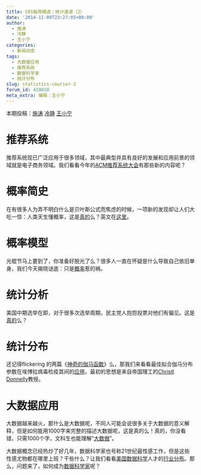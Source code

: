 ```yaml
---
title: COS每周精选：统计速递（2）
date: '2014-11-09T23:27:05+00:00'
author:
  - 施涛
  - 冷静
  - 王小宁
categories:
  - 新闻动态
tags:
  - 大数据应用
  - 推荐系统
  - 数据科学家
  - 统计分布
slug: statistics-courier-2
forum_id: 419038
meta_extra: 编辑：王小宁
---
```


本期投稿：[施涛](http://blog.cos.name/taoshi/) [冷静](http://www.weibo.com/p/1005051756465937/home?from=page_100505&mod=TAB&noscale_head=1#_0) [王小宁](http://weibo.com/wangxiaoningtongxue/profile?rightmod=1&wvr=6&mod=personinfo)

# 推荐系统

推荐系统现已广泛应用于很多领域，其中最典型并具有良好的发展和应用前景的领域就是电子商务领域。我们看看今年的[ACM推荐系统大会](http://recsys.acm.org/recsys14/)有那些新的内容呢？

# 概率简史

在有很多人为弄不明白什么是贝叶斯公式而焦虑的时候，一项新的发现却让人们大吃一惊：人类天生懂概率，这是[真的](http://www.guokr.com/article/439445/)么？英文在[这里](http://www.nature.com/news/humans-have-innate-grasp-of-probability-1.16271)。

# 概率模型

光棍节马上要到了，你准备好脱光了么？很多人一直在怀疑是什么导致自己依旧单身，我们今天揭晓谜底：只是[概率](http://www.guokr.com/article/21251/#rd)惹的祸。

# 统计分析

美国中期选举在即，对于很多次选举周期，民主党人抱怨投票对他们有偏见。这是[真的](http://fivethirtyeight.com/features/the-polls-were-skewed-toward-democrats/)么？

# 统计分布

还记得flickering 的两篇《[神奇的伽马函数](/2014/07/gamma-function-1/)》么，那我们来看看最佳拟合伽马分布参数在埃博拉病毒检疫其间的[应用](http://currents.plos.org/outbreaks/article/on-the-quarantine-period-for-ebola-virus/)，最初的思想是来自帝国理工的[Christl Donnelly](http://www.imperial.ac.uk/people/c.donnelly)教授。

# 大数据应用

大数据越来越火，那什么是大数据呢，不同人可能会说很多关于大数据的意义解释，但是如何能用1000字来完整的描述大数据呢，这是真的么！真的，你没看错，只需1000个字，文科生也能理解“[大数据](http://blog.sina.com.cn/s/blog_516a0eec0102vcn0.html)”。

大数据概念已经热炒了好几年，数据科学家也号称21世纪最性感工作，但是这些性感尤物都在哪里上班？干些什么？让我们看看[美国数据科学](http://www.ctocio.com/ccnews/17223.html)人才的[行业分布](http://www.ctocio.com/ccnews/17223.html)。那么，问题来了，如何成为[数据科学家](http://blog.sciencenet.cn/blog-81613-792004.html)呢？

